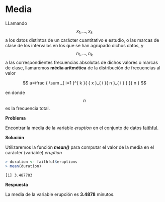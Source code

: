 
# Media

LLamando $${ x }_{ 1 },\dots ,{ x }_{ k }$$ a los datos distintos de un carácter cuantitativo e estudio, o las marcas de clase de los intervalos en los que se han agrupado dichos datos, y $$n_{ 1 },\dots ,{ n }_{ k }$$ a las correspondientes frecuencias absolutas de dichos valores o marcas de clase, llamaremos __média aritmética__ de la distribución de frecuencias al valor

$$
a=\frac { \sum _{ i=1 }^{ k }{ { x }_{ i }{ n }_{ i } }  }{ n } 
$$

en donde $$n$$ es la frecuencia total.

__Problema__

Encontrar la media de la variable _eruption_ en el conjunto de datos [faithful](../chapter2/README.md).

__Solución__

Utilizaremos la función ___mean()___ para computar el valor de la media en el carácter (variable) _eruption_


```r
> duration <- faithful$eruptions
> mean(duration)
```

```
[1] 3.487783
```

__Respuesta__

La media de la variable erupción es __3.4878__ minutos.
